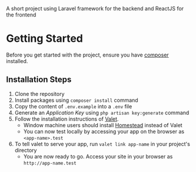 A short project using Laravel framework for the backend and ReactJS for the frontend

# Getting Started

Before you get started with the project, ensure you have [composer](https://getcomposer.org/download/) installed.

## Installation Steps
1. Clone the repository
2. Install packages using `composer install` command
3. Copy the content of `.env.example` into a `.env` file
4. Generate an *Application Key* using `php artisan key:generate` command
5. Follow the installation instructions of [Valet](https://laravel.com/docs/5.6/valet#installation).
   - Window machine users should install [Homestead](https://laravel.com/docs/5.6/homestead) instead of Valet
   - You can now test locally by accessing your app on the browser as `<app-name>.test`
6. To tell valet to serve your app, run `valet link app-name` in your project's directory
   - You are now ready to go. Access your site in your browser as `http://app-name.test`
